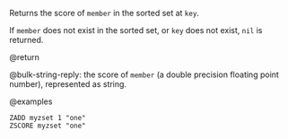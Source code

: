 Returns the score of `member` in the sorted set at `key`.

If `member` does not exist in the sorted set, or `key` does not exist, `nil` is
returned.

@return

@bulk-string-reply: the score of `member` (a double precision floating point number),
represented as string.

@examples

```cli
ZADD myzset 1 "one"
ZSCORE myzset "one"
```
